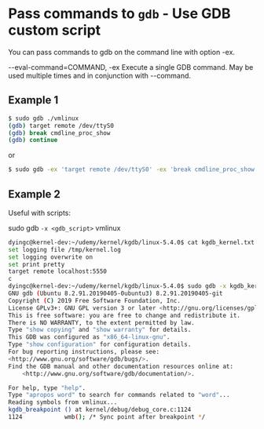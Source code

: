 # Pass commands to `gdb` - Use GDB custom script

You can pass commands to gdb on the command line with option -ex.

--eval-command=COMMAND, -ex
	Execute a single GDB command.
	May be used multiple times and in conjunction with --command.


## Example 1

```bash
$ sudo gdb ./vmlinux
(gdb) target remote /dev/ttyS0
(gdb) break cmdline_proc_show
(gdb) continue
```

or

```bash
$ sudo gdb -ex 'target remote /dev/ttyS0' -ex 'break cmdline_proc_show' -ex 'continue' ./vmlinux
```


## Example 2

Useful with scripts:

sudo gdb `-x <gdb_script>` vmlinux

```bash
dyingc@kernel-dev:~/udemy/kernel/kgdb/linux-5.4.0$ cat kgdb_kernel.txt 
set logging file /tmp/kernel.log
set logging overwrite on
set print pretty
target remote localhost:5550
c
dyingc@kernel-dev:~/udemy/kernel/kgdb/linux-5.4.0$ sudo gdb -x kgdb_kernel.txt vmlinux
GNU gdb (Ubuntu 8.2.91.20190405-0ubuntu3) 8.2.91.20190405-git
Copyright (C) 2019 Free Software Foundation, Inc.
License GPLv3+: GNU GPL version 3 or later <http://gnu.org/licenses/gpl.html>
This is free software: you are free to change and redistribute it.
There is NO WARRANTY, to the extent permitted by law.
Type "show copying" and "show warranty" for details.
This GDB was configured as "x86_64-linux-gnu".
Type "show configuration" for configuration details.
For bug reporting instructions, please see:
<http://www.gnu.org/software/gdb/bugs/>.
Find the GDB manual and other documentation resources online at:
    <http://www.gnu.org/software/gdb/documentation/>.

For help, type "help".
Type "apropos word" to search for commands related to "word"...
Reading symbols from vmlinux...
kgdb_breakpoint () at kernel/debug/debug_core.c:1124
1124            wmb(); /* Sync point after breakpoint */
```
